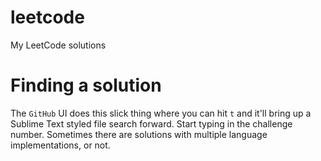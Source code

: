 # leetcode
My LeetCode solutions

# Finding a solution
The `GitHub` UI does this slick thing where you can hit `t` and it'll bring up a Sublime Text styled file search forward. Start typing in the challenge number. Sometimes there are solutions with multiple language implementations, or not. 
